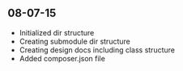 08-07-15
----
- Initialized dir structure
- Creating submodule dir structure
- Creating design docs including class structure
- Added composer.json file
